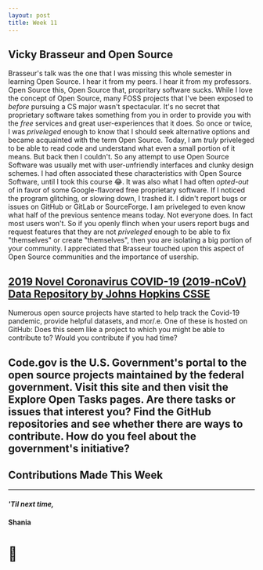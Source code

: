 ```yaml
---
layout: post
title: Week 11
---
```


## Vicky Brasseur and Open Source 

Brasseur's talk was the one that I was missing this whole semester in learning Open Source. I hear it from my peers. I hear it from my professors. Open Source this, Open Source that, propritary software sucks. While I love the concept of Open Source, many FOSS projects that I've been exposed to *before* pursuing a CS major wasn't spectacular. It's no secret that proprietary software takes something from you in order to provide you with the *free* services and great user-experiences that it does. So once or twice, I was *priveleged* enough to know that I should seek alternative options and became acquainted with the term Open Source. Today, I am *truly* priveleged to be able to read code and understand what even a small portion of it means. But back then I couldn't. So any attempt to use Open Source Software was usually met with user-*un*friendly interfaces and clunky design schemes. I had often associated these characteristics with Open Source Software, until I took this course :joy:. It was also what I had often *opted-out* of in favor of some Google-flavored free proprietary software. If I noticed the program glitching, or slowing down, I trashed it. I didn't report bugs or issues on GitHub or GitLab or SourceForge. I am priveleged to even know what half of the previous sentence means today. Not everyone does. In fact most users won't. So if you openly flinch when your users report bugs and request features that they are not *priveleged* enough to be able to fix "themselves" or create "themselves", then you are isolating a big portion of your community. I appreciated that Brasseur touched upon this aspect of Open Source communities and the importance of usership. 

## [2019 Novel Coronavirus COVID-19 (2019-nCoV) Data Repository by Johns Hopkins CSSE](https://github.com/CSSEGISandData/COVID-19) 


Numerous open source projects have started to help track the Covid-19 pandemic, provide helpful datasets, and mor/.e. One of these is hosted on GitHub: Does this seem like a project to which you might be able to contribute to? Would you contribute if you had time?



## Code.gov is the U.S. Government's portal to the open source projects maintained by the federal government. Visit this site and then visit the Explore Open Tasks pages. Are there tasks or issues that interest you? Find the GitHub repositories and see whether there are ways to contribute. How do you feel about the government's initiative?




## Contributions Made This Week

---

#### *'Til next time,*
#### Shania
# :mushroom:
